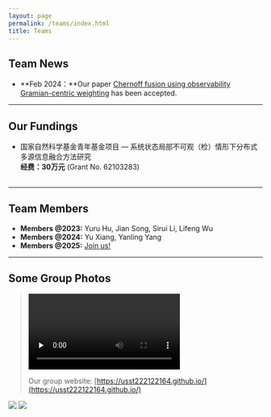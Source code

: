 ```yaml
---
layout: page
permalink: /teams/index.html
title: Teams
---
```


## Team News

- **Feb 2024：**Our paper [Chernoff fusion using observability Gramian-centric weighting](https://www.sciencedirect.com/science/article/pii/S0020025524001932?via%3Dihub=) has been accepted.<br>

---

## Our Fundings

- 国家自然科学基金青年基金项目 — 系统状态局部不可观（检）情形下分布式多源信息融合方法研究<br>**经费：30万元** (Grant No. 62103283)<br><br>

---

## Team Members

- **Members @2023:** Yuru Hu, Jian Song, Sirui Li, Lifeng Wu
- **Members @2024:** Yu Xiang, Yanling Yang
- **Members @2025:** [Join us!](https://lxy.usst.edu.cn/2022/0107/c2208a263867/page.htm)<br>

---

## Some Group Photos

> <video align="center" id="video" controls="" preload="none"><source id="mp4" src="https://usst222122164.github.io/images/video/uav.mp4" type="video/mp4">
> </video>
>
>
> Our group website: [https://usst222122164.github.io/](https://usst222122164.github.io/)

<div class="second">
<img src="https://usst222122164.github.io/images/1.jpg">
<img src="https://usst222122164.github.io/images/2.jpg">
</div>

<br>
